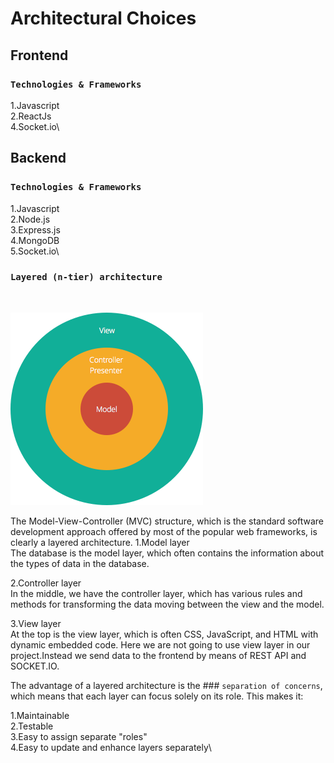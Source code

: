 # Architectural Choices


## Frontend

### `Technologies & Frameworks`

1.Javascript\
2.ReactJs\
4.Socket.io\







## Backend

### `Technologies & Frameworks`

1.Javascript\
2.Node.js\
3.Express.js\
4.MongoDB\
5.Socket.io\


### `Layered (n-tier) architecture `

<br />

![Screenshot](MVC.png)


The Model-View-Controller (MVC) structure, which is the standard software development approach offered by most of the popular web frameworks, is clearly a layered architecture.
1.Model layer\
The database is the model layer, which often contains the information about the types of data in the database. 

2.Controller layer\
In the middle, we have the controller layer, which has various rules and methods for transforming the data moving between the view and the model.

3.View layer\
At the top is the view layer, which is often CSS, JavaScript, and HTML with dynamic embedded code. Here we are not going to use view layer in our project.Instead we send data to the frontend by means of REST API and SOCKET.IO. 

The advantage of a layered architecture is the ### `separation of concerns`, which means that each layer can focus solely on its role. This makes it:

1.Maintainable\
2.Testable\
3.Easy to assign separate "roles"\
4.Easy to update and enhance layers separately\








